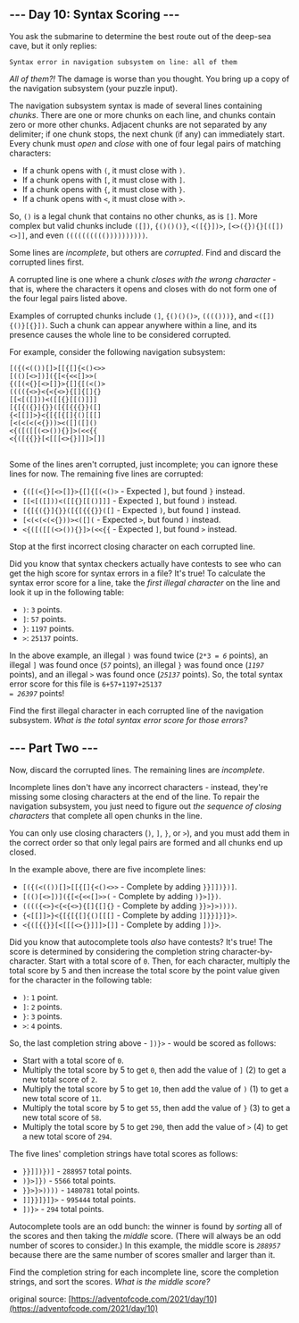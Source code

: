 ## --- Day 10: Syntax Scoring ---
You ask the submarine to determine the best route out of the deep-sea cave, but it only replies:

<pre>
<code>Syntax error in navigation subsystem on line: all of them</code>
</pre>

<em>All of them?!</em> The damage is worse than you thought. You bring up a copy of the navigation subsystem (your puzzle input).

The navigation subsystem syntax is made of several lines containing <em>chunks</em>. There are one or more chunks on each line, and chunks contain zero or more other chunks. Adjacent chunks are not separated by any delimiter; if one chunk stops, the next chunk (if any) can immediately start. Every chunk must <em>open</em> and <em>close</em> with one of four legal pairs of matching characters:


 - If a chunk opens with <code>(</code>, it must close with <code>)</code>.
 - If a chunk opens with <code>[</code>, it must close with <code>]</code>.
 - If a chunk opens with <code>{</code>, it must close with <code>}</code>.
 - If a chunk opens with <code><</code>, it must close with <code>></code>.

So, <code>()</code> is a legal chunk that contains no other chunks, as is <code>[]</code>. More complex but valid chunks include <code>([])</code>, <code>{()()()}</code>, <code><([{}])></code>, <code>[<>({}){}[([])<>]]</code>, and even <code>(((((((((())))))))))</code>.

Some lines are <em>incomplete</em>, but others are <em>corrupted</em>. Find and discard the corrupted lines first.

A corrupted line is one where a chunk <em>closes with the wrong character</em> - that is, where the characters it opens and closes with do not form one of the four legal pairs listed above.

Examples of corrupted chunks include <code>(]</code>, <code>{()()()></code>, <code>(((()))}</code>, and <code><([]){()}[{}])</code>. Such a chunk can appear anywhere within a line, and its presence causes the whole line to be considered corrupted.

For example, consider the following navigation subsystem:

<pre>
<code>[({(<(())[]>[[{[]{<()<>>
[(()[<>])]({[<{<<[]>>(
{([(<{}[<>[]}>{[]{[(<()>
(((({<>}<{<{<>}{[]{[]{}
[[<[([]))<([[{}[[()]]]
[{[{({}]{}}([{[{{{}}([]
{<[[]]>}<{[{[{[]{()[[[]
[<(<(<(<{}))><([]([]()
<{([([[(<>()){}]>(<<{{
<{([{{}}[<[[[<>{}]]]>[]]
</code>
</pre>

Some of the lines aren't corrupted, just incomplete; you can ignore these lines for now. The remaining five lines are corrupted:


 - <code>{([(<{}[<>[]}>{[]{[(<()></code> - Expected <code>]</code>, but found <code>}</code> instead.
 - <code>[[<[([]))<([[{}[[()]]]</code> - Expected <code>]</code>, but found <code>)</code> instead.
 - <code>[{[{({}]{}}([{[{{{}}([]</code> - Expected <code>)</code>, but found <code>]</code> instead.
 - <code>[<(<(<(<{}))><([]([]()</code> - Expected <code>></code>, but found <code>)</code> instead.
 - <code><{([([[(<>()){}]>(<<{{</code> - Expected <code>]</code>, but found <code>></code> instead.

Stop at the first incorrect closing character on each corrupted line.

Did you know that syntax checkers actually have contests to see who can get the high score for syntax errors in a file? It's true! To calculate the syntax error score for a line, take the <em>first illegal character</em> on the line and look it up in the following table:


 - <code>)</code>: <code>3</code> points.
 - <code>]</code>: <code>57</code> points.
 - <code>}</code>: <code>1197</code> points.
 - <code>></code>: <code>25137</code> points.

In the above example, an illegal <code>)</code> was found twice (<code>2*3 = <em>6</em></code> points), an illegal <code>]</code> was found once (<code><em>57</em></code> points), an illegal <code>}</code> was found once (<code><em>1197</em></code> points), and an illegal <code>></code> was found once (<code><em>25137</em></code> points). So, the total syntax error score for this file is <code>6+57+1197+25137 = <em>26397</em></code> points!

Find the first illegal character in each corrupted line of the navigation subsystem. <em>What is the total syntax error score for those errors?</em>


## --- Part Two ---
Now, discard the corrupted lines.  The remaining lines are <em>incomplete</em>.

Incomplete lines don't have any incorrect characters - instead, they're missing some closing characters at the end of the line. To repair the navigation subsystem, you just need to figure out <em>the sequence of closing characters</em> that complete all open chunks in the line.

You can only use closing characters (<code>)</code>, <code>]</code>, <code>}</code>, or <code>></code>), and you must add them in the correct order so that only legal pairs are formed and all chunks end up closed.

In the example above, there are five incomplete lines:


 - <code>[({(<(())[]>[[{[]{<()<>></code> - Complete by adding <code>}}]])})]</code>.
 - <code>[(()[<>])]({[<{<<[]>>(</code> - Complete by adding <code>)}>]})</code>.
 - <code>(((({<>}<{<{<>}{[]{[]{}</code> - Complete by adding <code>}}>}>))))</code>.
 - <code>{<[[]]>}<{[{[{[]{()[[[]</code> - Complete by adding <code>]]}}]}]}></code>.
 - <code><{([{{}}[<[[[<>{}]]]>[]]</code> - Complete by adding <code>])}></code>.

Did you know that autocomplete tools <em>also</em> have contests? It's true! The score is determined by considering the completion string character-by-character. Start with a total score of <code>0</code>. Then, for each character, multiply the total score by 5 and then increase the total score by the point value given for the character in the following table:


 - <code>)</code>: <code>1</code> point.
 - <code>]</code>: <code>2</code> points.
 - <code>}</code>: <code>3</code> points.
 - <code>></code>: <code>4</code> points.

So, the last completion string above - <code>])}></code> - would be scored as follows:


 - Start with a total score of <code>0</code>.
 - Multiply the total score by 5 to get <code>0</code>, then add the value of <code>]</code> (2) to get a new total score of <code>2</code>.
 - Multiply the total score by 5 to get <code>10</code>, then add the value of <code>)</code> (1) to get a new total score of <code>11</code>.
 - Multiply the total score by 5 to get <code>55</code>, then add the value of <code>}</code> (3) to get a new total score of <code>58</code>.
 - Multiply the total score by 5 to get <code>290</code>, then add the value of <code>></code> (4) to get a new total score of <code>294</code>.

The five lines' completion strings have total scores as follows:


 - <code>}}]])})]</code> - <code>288957</code> total points.
 - <code>)}>]})</code> - <code>5566</code> total points.
 - <code>}}>}>))))</code> - <code>1480781</code> total points.
 - <code>]]}}]}]}></code> - <code>995444</code> total points.
 - <code>])}></code> - <code>294</code> total points.

Autocomplete tools are an odd bunch: the winner is found by <em>sorting</em> all of the scores and then taking the <em>middle</em> score. (There will always be an odd number of scores to consider.) In this example, the middle score is <code><em>288957</em></code> because there are the same number of scores smaller and larger than it.

Find the completion string for each incomplete line, score the completion strings, and sort the scores. <em>What is the middle score?</em>

original source: [https://adventofcode.com/2021/day/10](https://adventofcode.com/2021/day/10)